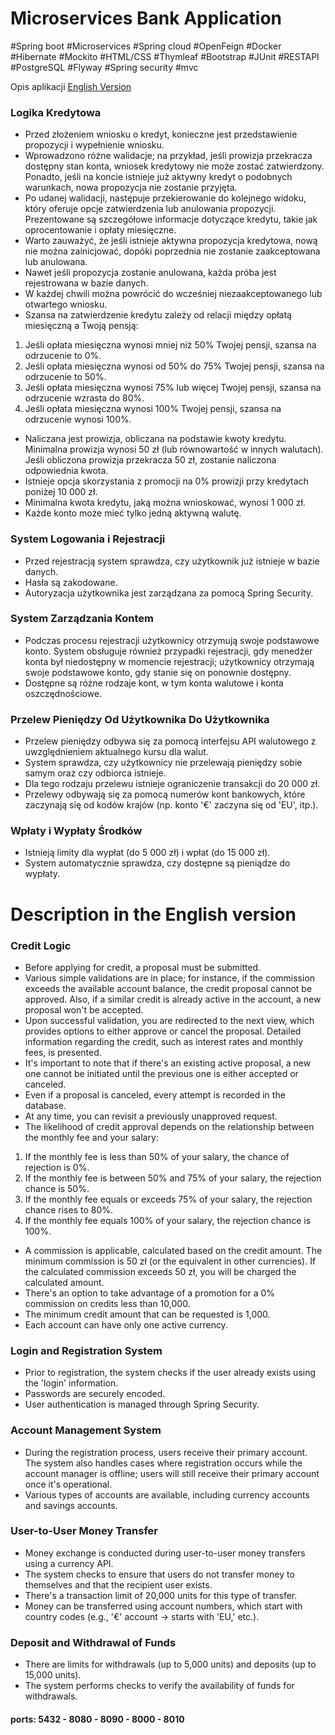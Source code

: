 ﻿# Microservices Bank Application
#Spring boot #Microservices #Spring cloud #OpenFeign #Docker #Hibernate #Mockito #HTML/CSS #Thymleaf 
#Bootstrap #JUnit #RESTAPI #PostgreSQL #Flyway #Spring security #mvc

 Opis aplikacji [English Version](#description-in-the-english-version)
### Logika Kredytowa
* Przed złożeniem wniosku o kredyt, konieczne jest przedstawienie propozycji i wypełnienie wniosku.
* Wprowadzono różne walidacje; na przykład, jeśli prowizja przekracza dostępny stan konta, wniosek kredytowy nie może zostać zatwierdzony. Ponadto, jeśli na koncie istnieje już aktywny kredyt o podobnych warunkach, nowa propozycja nie zostanie przyjęta.
* Po udanej walidacji, następuje przekierowanie do kolejnego widoku, który oferuje opcje zatwierdzenia lub anulowania propozycji. Prezentowane są szczegółowe informacje dotyczące kredytu, takie jak oprocentowanie i opłaty miesięczne.
* Warto zauważyć, że jeśli istnieje aktywna propozycja kredytowa, nową nie można zainicjować, dopóki poprzednia nie zostanie zaakceptowana lub anulowana.
* Nawet jeśli propozycja zostanie anulowana, każda próba jest rejestrowana w bazie danych.
* W każdej chwili można powrócić do wcześniej niezaakceptowanego lub otwartego wniosku.
* Szansa na zatwierdzenie kredytu zależy od relacji między opłatą miesięczną a Twoją pensją:
1. Jeśli opłata miesięczna wynosi mniej niż 50% Twojej pensji, szansa na odrzucenie to 0%.
2. Jeśli opłata miesięczna wynosi od 50% do 75% Twojej pensji, szansa na odrzucenie to 50%.
3. Jeśli opłata miesięczna wynosi 75% lub więcej Twojej pensji, szansa na odrzucenie wzrasta do 80%.
4. Jeśli opłata miesięczna wynosi 100% Twojej pensji, szansa na odrzucenie wynosi 100%.
* Naliczana jest prowizja, obliczana na podstawie kwoty kredytu. Minimalna prowizja wynosi 50 zł (lub równowartość w innych walutach). Jeśli obliczona prowizja przekracza 50 zł, zostanie naliczona odpowiednia kwota.
* Istnieje opcja skorzystania z promocji na 0% prowizji przy kredytach poniżej 10 000 zł.
* Minimalna kwota kredytu, jaką można wnioskować, wynosi 1 000 zł.
* Każde konto może mieć tylko jedną aktywną walutę.
### System Logowania i Rejestracji
* Przed rejestracją system sprawdza, czy użytkownik już istnieje w bazie danych.
* Hasła są zakodowane.
* Autoryzacja użytkownika jest zarządzana za pomocą Spring Security.
### System Zarządzania Kontem
* Podczas procesu rejestracji użytkownicy otrzymują swoje podstawowe konto. System obsługuje również przypadki rejestracji, gdy menedżer konta był niedostępny w momencie rejestracji; użytkownicy otrzymają swoje podstawowe konto, gdy stanie się on ponownie dostępny.
* Dostępne są różne rodzaje kont, w tym konta walutowe i konta oszczędnościowe.
### Przelew Pieniędzy Od Użytkownika Do Użytkownika
* Przelew pieniędzy odbywa się za pomocą interfejsu API walutowego z uwzględnieniem aktualnego kursu dla walut.
* System sprawdza, czy użytkownicy nie przelewają pieniędzy sobie samym oraz czy odbiorca istnieje.
* Dla tego rodzaju przelewu istnieje ograniczenie transakcji do 20 000 zł.
* Przelewy odbywają się za pomocą numerów kont bankowych, które zaczynają się od kodów krajów (np. konto '€' zaczyna się od 'EU', itp.).
### Wpłaty i Wypłaty Środków
* Istnieją limity dla wypłat (do 5 000 zł) i wpłat (do 15 000 zł).
* System automatycznie sprawdza, czy dostępne są pieniądze do wypłaty.


# Description in the English version

### Credit Logic
* Before applying for credit, a proposal must be submitted.
* Various simple validations are in place; for instance, if the commission exceeds the available
  account balance, the credit proposal cannot be approved. Also, if a similar credit is already
  active in the account, a new proposal won't be accepted.
* Upon successful validation, you are redirected to the next view, which provides options to
  either approve or cancel the proposal. Detailed information regarding the credit, such as interest
  rates and monthly fees, is presented.
* It's important to note that if there's an existing active proposal, a new one cannot be
  initiated until the previous one is either accepted or canceled.
* Even if a proposal is canceled, every attempt is recorded in the database.
* At any time, you can revisit a previously unapproved request.
* The likelihood of credit approval depends on the relationship between the monthly fee and your salary:
1. If the monthly fee is less than 50% of your salary, the chance of rejection is 0%.
2. If the monthly fee is between 50% and 75% of your salary, the rejection chance is 50%.
3. If the monthly fee equals or exceeds 75% of your salary, the rejection chance rises to 80%.
4. If the monthly fee equals 100% of your salary, the rejection chance is 100%.
* A commission is applicable, calculated based on the credit amount. The minimum commission is 50 zł
  (or the equivalent in other currencies). If the calculated commission exceeds 50 zł, you will be
  charged the calculated amount.
* There's an option to take advantage of a promotion for a 0% commission on credits less than 10,000.
* The minimum credit amount that can be requested is 1,000.
* Each account can have only one active currency.

### Login and Registration System
* Prior to registration, the system checks if the user already exists using the 'login' information.
* Passwords are securely encoded.
* User authentication is managed through Spring Security.
### Account Management System
* During the registration process, users receive their primary account. The system also handles cases
  where registration occurs while the account manager is offline; users will still receive their primary
  account once it's operational.
* Various types of accounts are available, including currency accounts and savings accounts.
### User-to-User Money Transfer
* Money exchange is conducted during user-to-user money transfers using a currency API.
* The system checks to ensure that users do not transfer money to themselves and that the recipient user exists.
* There's a transaction limit of 20,000 units for this type of transfer.
* Money can be transferred using account numbers, which start with country codes (e.g., '€' account -> starts with 'EU,' etc.).
### Deposit and Withdrawal of Funds
* There are limits for withdrawals (up to 5,000 units) and deposits (up to 15,000 units).
* The system performs checks to verify the availability of funds for withdrawals.

#### ports: 5432 - 8080 - 8090 - 8000 - 8010
